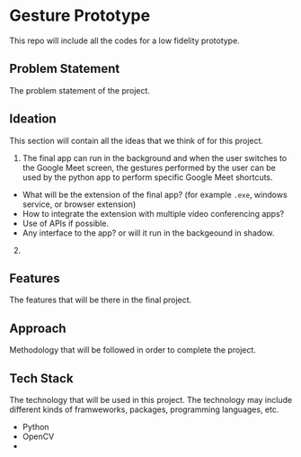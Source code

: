 # Gesture Prototype
This repo will include all the codes for a low fidelity prototype.

## Problem Statement 
The problem statement of the project.

## Ideation
This section will contain all the ideas that we think of for this project.

1. The final app can run in the background and when the user switches to the Google Meet screen, the gestures performed by the user can be used by the python app to perform specific Google Meet shortcuts.
 * What will be the extension of the final app? (for example `.exe`, windows service, or browser extension)
* How to integrate the extension with multiple video conferencing apps?
* Use of APIs if possible.
* Any interface to the app? or will it run in the backgeound in shadow.

2. 
## Features
The features that will be there in the final project.

## Approach
Methodology that will be followed in order to complete the project.

## Tech Stack
The technology that will be used in this project. The technology may include different kinds of framweworks, packages, programming languages, etc.
* Python
* OpenCV
* 
